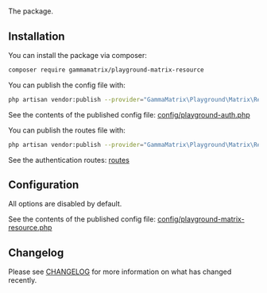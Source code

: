 #

The  package.

## Installation

You can install the package via composer:

```bash
composer require gammamatrix/playground-matrix-resource
```

You can publish the config file with:
```bash
php artisan vendor:publish --provider="GammaMatrix\Playground\Matrix\Resource\ServiceProvider" --tag="playground-config"
```

See the contents of the published config file: [config/playground-auth.php](config/playground-auth.php)

You can publish the routes file with:
```bash
php artisan vendor:publish --provider="GammaMatrix\Playground\Matrix\Resource\ServiceProvider" --tag="playground-routes"
```

See the authentication routes: [routes](routes)

## Configuration

All options are disabled by default.

See the contents of the published config file: [config/playground-matrix-resource.php](.config/playground-matrix-resource.php)


## Changelog

Please see [CHANGELOG](CHANGELOG.md) for more information on what has changed recently.
